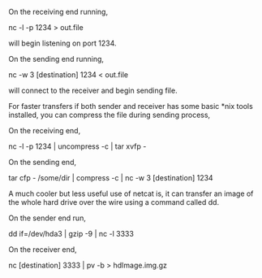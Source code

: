 On the receiving end running,

nc -l -p 1234 > out.file

will begin listening on port 1234.

On the sending end running,

nc -w 3 [destination] 1234 < out.file

will connect to the receiver and begin sending file.

For faster transfers if both sender and receiver has some basic *nix tools installed, you can compress the file during sending process,

On the receiving end,

nc -l -p 1234 | uncompress -c | tar xvfp -

On the sending end,

tar cfp - /some/dir | compress -c | nc -w 3 [destination] 1234

A much cooler but less useful use of netcat is, it can transfer an image of the whole hard drive over the wire using a command called dd.

On the sender end run,

dd if=/dev/hda3 | gzip -9 | nc -l 3333

On the receiver end,

nc [destination] 3333 | pv -b > hdImage.img.gz
